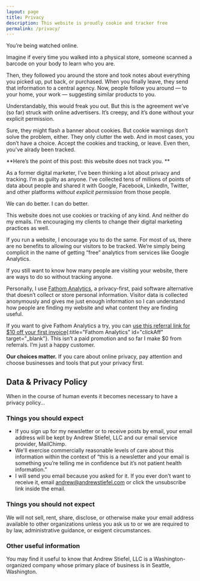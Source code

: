 ```yaml
---
layout: page
title: Privacy
description: This website is proudly cookie and tracker free
permalink: /privacy/
---
```


You’re being watched online.

Imagine if every time you walked into a physical store, someone scanned a barcode on your body to learn who you are.

Then, they followed you around the store and took notes about everything you picked up, put back, or purchased. When you finally leave, they send that information to a central agency. Now, people follow you around — to your home, your work — suggesting similar products to you.

Understandably, this would freak you out. But this is the agreement we’ve (so far) struck with online advertisers. It’s creepy, and it’s done without your explicit permission.

Sure, they might flash a banner about cookies. But cookie warnings don’t solve the problem, either. They only clutter the web. And in most cases, you don’t have a choice. Accept the cookies and tracking, or leave. Even then, you've alrady been tracked.

**Here’s the point of this post: this website does not track you. **

As a former digital marketer, I’ve been thinking a lot about privacy and tracking. I’m as guilty as anyone. I’ve collected tens of millions of points of data about people and shared it with Google, Facebook, LinkedIn, Twitter, and other platforms _without explicit permission_ from those people.

We can do better. I can do better.

This website does not use cookies or tracking of any kind. And neither do my emails. I’m encouraging my clients to change their digital marketing practices as well.

If you run a website, I encourage you to do the same. For most of us, there are no benefits to allowing our visitors to be tracked. We’re simply being complicit in the name of getting “free” analytics from services like Google Analytics.

If you still want to know how many people are visiting your website, there are ways to do so without tracking anyone.

Personally, I use [Fathom Analytics][1], a privacy-first, paid software alternative that doesn’t collect or store personal information. Visitor data is collected anonymously and gives me just enough information so I can understand how people are finding my website and what content they are finding useful.

If you want to give Fathom Analytics a try, you can [use this referral link for $10 off your first invoice](https://usefathom.com/ref/FBJDFZ){:title="Fathom Analytics" id="clickAff" target="_blank"}. This isn’t a paid promotion and so far I make $0 from referrals. I’m just a happy customer.

**Our choices matter.** If you care about online privacy, pay attention and choose businesses and tools that put your privacy first.

## Data & Privacy Policy

When in the course of human events it becomes necessary to have a privacy policy…

### Things you should expect

- If you sign up for my newsletter or to receive posts by email, your email address will be kept by Andrew Stiefel, LLC and our email service provider, MailChimp.
- We'll exercise commercially reasonable levels of care about this information within the context of “this is a newsletter and your email is something you’re telling me in confidence but it’s not patient health information.”
- I will send you email because you asked for it. If you ever don’t want to receive it, email andrew@andrewstiefel.com or click the unsubscribe link inside the email.

### Things you should not expect

We will not sell, rent, share, disclose, or otherwise make your email address available to other organizations unless you ask us to or we are required to by law, administrative guidance, or exigent circumstances.

### Other useful information

You may find it useful to know that Andrew Stiefel, LLC is a Washington-organized company whose primary place of business is in Seattle, Washington.

[1]:	https://usefathom.com/ "Fathom Analytics"
[2]:	https://usefathom.com/ref/FBJDFZ "Fathom Analytics"
